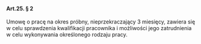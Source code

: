 #### Art.25. § 2

Umowę o pracę na okres próbny, nieprzekraczający 3 miesięcy, zawiera się w celu sprawdzenia kwalifikacji pracownika i możliwości jego zatrudnienia w celu wykonywania określonego rodzaju pracy.